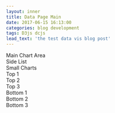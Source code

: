 ```yaml
---
layout: inner
title: Data Page Main
date: 2017-06-15 16:13:00
categories: blog development
tags: D3js dcjs
lead_text: 'the test data vis blog post'
---
```

<div class='container'>
<div class="row" id="mainCharts">Main Chart Area
<div class="row">
  <div class="col-md-3" id="sideList">Side List</div>
  <div class="col-md-9" id="smallCharts">Small Charts
    <div class="row" id="topCharts">
      <div class="col-md-3" id="topChart1">Top 1</div>
      <div class="col-md-3" id="topChart2">Top 2</div>
      <div class="col-md-3" id="topChart3">Top 3</div>
    </div>
    <div class="row" id="bottomCharts">
      <div class="col-md-3" id="bottomChart1">Bottom 1</div>
      <div class="col-md-3" id="bottomChart2">Bottom 2</div>
      <div class="col-md-3" id="bottomChart3">Bottom 3</div>
    </div>
  </div>
</div>
</div>
</div>

<link rel="stylesheet" href="/css/myvis.css">

<script src="http://d3js.org/d3.v3.min.js" charset="utf-8"></script>
<script src="/js/d3.min.js" charset="utf-8"></script>
<script src="/js/jquery.min.js" charset="utf-8"></script>
<script src="/js/crossfilter.min.js" charset="utf-8"></script>
<script src="/js/dc.min.js" charset="utf-8"></script>

<script type="text/javascript">

// Get the data
d3.csv("/datasets/anon_playset.csv", function(error, data) {
  data.forEach(function(d) {
    d.Dim0    = d.Dim0;
    d.Dim1    = d.Dim1;
    d.Dim2    = d.Dim2;
    d.Dim3    = d.Dim3;
    d.Dim4    = d.Dim4;
    d.Time    = +d.Time;
    d.PosVal1 = +d.PosVal1;
    d.PosVal2 = +d.PosVal2;
    d.NegVal1 = +d.NegVal1;
    d.NegVal2 = +d.NegVal2;
    d.NegVal3 = +d.NegVal3;
    d.NegVal4 = +d.NegVal4;    
  });

var ndx = crossfilter(data);
var all = ndx.groupAll();

var Dim0Dim   = ndx.dimension(function(d) {return d.Dim0;});
var Dim1Dim   = ndx.dimension(function(d) {return d.Dim1;});
var Dim2Dim   = ndx.dimension(function(d) {return d.Dim2;});
var Dim3Dim   = ndx.dimension(function(d) {return d.Dim3;});
var Dim4Dim   = ndx.dimension(function(d) {return d.Dim4;});
var TimeDim   = ndx.dimension(function(d) {return d.Time;});

var minTime = TimeDim.bottom(1)[0].Time;
var maxTime = TimeDim.top(1)[0].Time;


var TimeDimPosVal1 = TimeDim.group().reduceSum(function(d) {return d.PosVal1;});
var TimeDimPosVal2 = TimeDim.group().reduceSum(function(d) {return d.PosVal2;});
var TimeDimNegVal1 = TimeDim.group().reduceSum(function(d) {return d.NegVal1;});
var TimeDimNegVal2 = TimeDim.group().reduceSum(function(d) {return d.NegVal2;});
var TimeDimNegVal3 = TimeDim.group().reduceSum(function(d) {return d.NegVal3;});
var TimeDimNegVal4 = TimeDim.group().reduceSum(function(d) {return d.NegVal4;});

var Dim1TimeDim = ndx.dimension(function(d) {return [d.Dim1, +d.Time]; });
var Dim1TimeDimVal1 = Dim1TimeDim.group().reduceSum(function(d) {return d.PosVal1;});

var Dim1DimPosVal1 = Dim1Dim.group().reduceSum(function(d) {return d.PosVal1;});
var Dim2DimPosVal1 = Dim2Dim.group().reduceSum(function(d) {return d.PosVal1;});
var Dim4DimPosVal1 = Dim4Dim.group().reduceSum(function(d) {return d.PosVal1;});

var Dim2TimeDim = ndx.dimension(function(d) {return [d.Dim2, +d.Time]; });
var Dim2TimeDimPosVal1 = Dim2TimeDim.group().reduceSum(function(d) {return d.PosVal1;});
var Dim2TimeDimNegVal1 = Dim2TimeDim.group().reduceSum(function(d) {return d.NegVal1;});

var quarterChart2 = dc.pieChart('#topChart1');
    quarterChart2 
        .width(250)
        .height(180)
        .radius(80)
        .innerRadius(30)
        .dimension(Dim1Dim)
        .group(Dim1DimPosVal1);  

var dateGroup = Dim2Dim.group().reduce(
    function(p, v) {
        ++p.count;
        p.label = v.Dim2;
        p.bubble = 5;
        p.x += v.NegVal1;
        p.y += v.PosVal1;

        return p;
    },
    function(p, v) {
        --p.count;
        p.label = v.Dim2;
        p.bubble = 5;
        p.x -= v.NegVal1;
        p.y -= v.PosVal1;

        return p;
    }, function() {
        return { count: 0, x: 0, y:0, label: "" };
    });

var bubbleChart  = dc.bubbleChart("#bottomChart1");
//debugger;
bubbleChart
    .dimension(Dim2Dim)
    .group(dateGroup)
    // .clipPadding(10)
    .margins({top: 10, right: 10, bottom: 55, left: 30})
    .x(d3.scale.linear())
    .y(d3.scale.linear())
    .elasticY(true)
    .elasticX(true)
    .width(300)
    .height(250)
    .yAxisPadding(10)
    .xAxisPadding(10)
    .xAxisLabel('PL') // (optional) render an axis label below the x axis
    .yAxisLabel('WP') // (optional) render a vertical axis lable left of the y axis
    .label(function (p) {
        return p.value.label;
    })
    .renderLabel(true)
    .title(function (p) {
        return [
               "Paid Loss: " + d3.format(",.0f")(p.value.x),
               "Written Premium: " + d3.format(",.0f")(p.value.y),
               "Reserves: " + p.value.bubble,
               ]
               .join("\n");
    })
    .renderTitle(true)
    .renderHorizontalGridLines(true) // (optional) render horizontal grid lines, :default=false
    .renderVerticalGridLines(true)
    .maxBubbleRelativeSize(0.3)
    .keyAccessor(function (p) {return p.value.x;})
    .valueAccessor(function (p) {return p.value.y;})
    .radiusValueAccessor(function (p) {return p.value.bubble-4.9;})
    .renderlet(function(chart) {chart.svg().selectAll('.chart-body').attr('clip-path', null)})
    .renderlet(function (chart) {
                    chart.selectAll("g.x text")
                      .attr('dx', '-30')
                      .attr('transform', "rotate(-45)");
                });;
  bubbleChart.xAxis().ticks(10).tickFormat(function(d) {return d3.format(".2s")(d);})
  bubbleChart.yAxis().ticks(10).tickFormat(function(d) {return d3.format(".2s")(d);}); //Math.round(h)
  bubbleChart.margins().left += 40;


        dc.renderAll();
});

</script>
